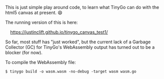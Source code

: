 This is just simple play around code, to learn what TinyGo
can do with the html5 canvas at present. :smile:

The running version of this is here:

&nbsp; &nbsp; https://justinclift.github.io/tinygo_canvas_test1/

So far, most stuff has "just worked", but the current lack of
a Garbage Collector (GC) for TinyGo's WebAssembly output has
turned out to be a blocker (for now).

To compile the WebAssembly file:

    $ tinygo build -o wasm.wasm -no-debug -target wasm wasm.go
